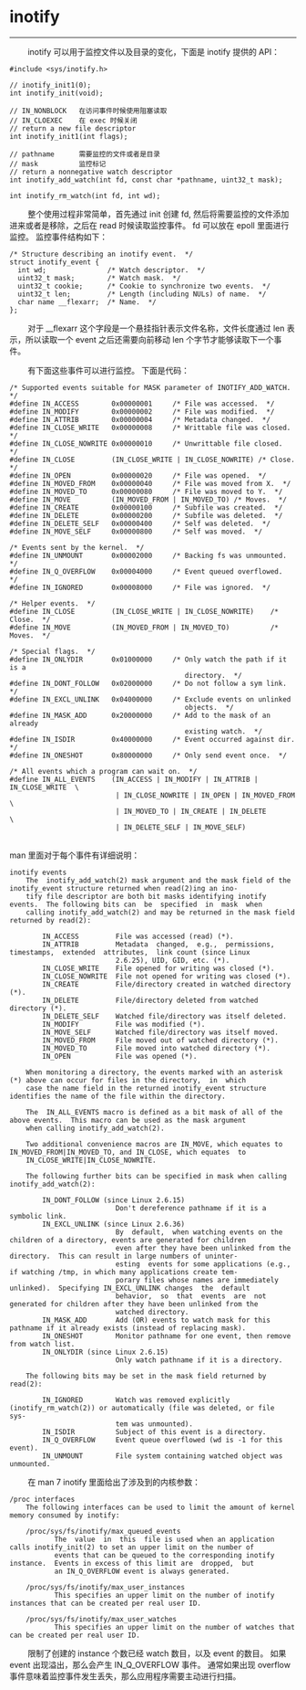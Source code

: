 # inotify
***

&emsp;&emsp;
inotify 可以用于监控文件以及目录的变化，下面是 inotify 提供的 API：

    #include <sys/inotify.h>
    
    // inotify_init1(0);
    int inotify_init(void); 
    
    // IN_NONBLOCK   在访问事件时候使用阻塞读取
    // IN_CLOEXEC    在 exec 时候关闭
    // return a new file descriptor
    int inotify_init1(int flags);

    // pathname      需要监控的文件或者是目录
    // mask          监控标记
    // return a nonnegative watch descriptor
    int inotify_add_watch(int fd, const char *pathname, uint32_t mask);

    int inotify_rm_watch(int fd, int wd);
    
&emsp;&emsp;
整个使用过程非常简单，首先通过 init 创建 fd, 然后将需要监控的文件添加进来或者是移除，之后在 read 时候读取监控事件。
fd 可以放在 epoll 里面进行监控。
监控事件结构如下：

    /* Structure describing an inotify event.  */
    struct inotify_event {
      int wd;               /* Watch descriptor.  */
      uint32_t mask;        /* Watch mask.  */
      uint32_t cookie;      /* Cookie to synchronize two events.  */
      uint32_t len;         /* Length (including NULs) of name.  */
      char name __flexarr;  /* Name.  */
    };
    
&emsp;&emsp;
对于 \_\_flexarr 这个字段是一个悬挂指针表示文件名称，文件长度通过 len 表示，所以读取一个 event 之后还需要向前移动 len 个字节才能够读取下一个事件。

&emsp;&emsp;
有下面这些事件可以进行监控。
下面是代码：

    /* Supported events suitable for MASK parameter of INOTIFY_ADD_WATCH.  */
    #define IN_ACCESS        0x00000001     /* File was accessed.  */
    #define IN_MODIFY        0x00000002     /* File was modified.  */
    #define IN_ATTRIB        0x00000004     /* Metadata changed.  */
    #define IN_CLOSE_WRITE   0x00000008     /* Writtable file was closed.  */
    #define IN_CLOSE_NOWRITE 0x00000010     /* Unwrittable file closed.  */
    #define IN_CLOSE         (IN_CLOSE_WRITE | IN_CLOSE_NOWRITE) /* Close.  */
    #define IN_OPEN          0x00000020     /* File was opened.  */
    #define IN_MOVED_FROM    0x00000040     /* File was moved from X.  */
    #define IN_MOVED_TO      0x00000080     /* File was moved to Y.  */
    #define IN_MOVE          (IN_MOVED_FROM | IN_MOVED_TO) /* Moves.  */
    #define IN_CREATE        0x00000100     /* Subfile was created.  */
    #define IN_DELETE        0x00000200     /* Subfile was deleted.  */
    #define IN_DELETE_SELF   0x00000400     /* Self was deleted.  */
    #define IN_MOVE_SELF     0x00000800     /* Self was moved.  */
    
    /* Events sent by the kernel.  */
    #define IN_UNMOUNT       0x00002000     /* Backing fs was unmounted.  */
    #define IN_Q_OVERFLOW    0x00004000     /* Event queued overflowed.  */
    #define IN_IGNORED       0x00008000     /* File was ignored.  */
    
    /* Helper events.  */
    #define IN_CLOSE         (IN_CLOSE_WRITE | IN_CLOSE_NOWRITE)    /* Close.  */
    #define IN_MOVE          (IN_MOVED_FROM | IN_MOVED_TO)          /* Moves.  */
    
    /* Special flags.  */
    #define IN_ONLYDIR       0x01000000     /* Only watch the path if it is a
                                               directory.  */
    #define IN_DONT_FOLLOW   0x02000000     /* Do not follow a sym link.  */
    #define IN_EXCL_UNLINK   0x04000000     /* Exclude events on unlinked
                                               objects.  */
    #define IN_MASK_ADD      0x20000000     /* Add to the mask of an already
                                               existing watch.  */
    #define IN_ISDIR         0x40000000     /* Event occurred against dir.  */
    #define IN_ONESHOT       0x80000000     /* Only send event once.  */
    
    /* All events which a program can wait on.  */
    #define IN_ALL_EVENTS    (IN_ACCESS | IN_MODIFY | IN_ATTRIB | IN_CLOSE_WRITE  \
                              | IN_CLOSE_NOWRITE | IN_OPEN | IN_MOVED_FROM        \
                              | IN_MOVED_TO | IN_CREATE | IN_DELETE               \
                              | IN_DELETE_SELF | IN_MOVE_SELF)
                              
&emsp;&emsp;                         
man 里面对于每个事件有详细说明：

    inotify events
        The  inotify_add_watch(2) mask argument and the mask field of the inotify_event structure returned when read(2)ing an ino‐
        tify file descriptor are both bit masks identifying inotify events.  The following bits can  be  specified  in  mask  when
        calling inotify_add_watch(2) and may be returned in the mask field returned by read(2):
    
            IN_ACCESS         File was accessed (read) (*).
            IN_ATTRIB         Metadata  changed,  e.g.,  permissions,  timestamps,  extended  attributes,  link count (since Linux
                              2.6.25), UID, GID, etc. (*).
            IN_CLOSE_WRITE    File opened for writing was closed (*).
            IN_CLOSE_NOWRITE  File not opened for writing was closed (*).
            IN_CREATE         File/directory created in watched directory (*).
            IN_DELETE         File/directory deleted from watched directory (*).
            IN_DELETE_SELF    Watched file/directory was itself deleted.
            IN_MODIFY         File was modified (*).
            IN_MOVE_SELF      Watched file/directory was itself moved.
            IN_MOVED_FROM     File moved out of watched directory (*).
            IN_MOVED_TO       File moved into watched directory (*).
            IN_OPEN           File was opened (*).
    
        When monitoring a directory, the events marked with an asterisk (*) above can occur for files in the directory,  in  which
        case the name field in the returned inotify_event structure identifies the name of the file within the directory.
    
        The  IN_ALL_EVENTS macro is defined as a bit mask of all of the above events.  This macro can be used as the mask argument
        when calling inotify_add_watch(2).
    
        Two additional convenience macros are IN_MOVE, which equates to IN_MOVED_FROM|IN_MOVED_TO, and IN_CLOSE, which equates  to
        IN_CLOSE_WRITE|IN_CLOSE_NOWRITE.
    
        The following further bits can be specified in mask when calling inotify_add_watch(2):
    
            IN_DONT_FOLLOW (since Linux 2.6.15)
                              Don't dereference pathname if it is a symbolic link.
            IN_EXCL_UNLINK (since Linux 2.6.36)
                              By  default,  when watching events on the children of a directory, events are generated for children
                              even after they have been unlinked from the directory.  This can result in large numbers of uninter‐
                              esting  events for some applications (e.g., if watching /tmp, in which many applications create tem‐
                              porary files whose names are immediately unlinked).  Specifying IN_EXCL_UNLINK changes  the  default
                              behavior,  so  that  events  are  not  generated for children after they have been unlinked from the
                              watched directory.
            IN_MASK_ADD       Add (OR) events to watch mask for this pathname if it already exists (instead of replacing mask).
            IN_ONESHOT        Monitor pathname for one event, then remove from watch list.
            IN_ONLYDIR (since Linux 2.6.15)
                              Only watch pathname if it is a directory.
    
        The following bits may be set in the mask field returned by read(2):
    
            IN_IGNORED        Watch was removed explicitly (inotify_rm_watch(2)) or automatically (file was deleted, or file  sys‐
                              tem was unmounted).
            IN_ISDIR          Subject of this event is a directory.
            IN_Q_OVERFLOW     Event queue overflowed (wd is -1 for this event).
            IN_UNMOUNT        File system containing watched object was unmounted.
 
&emsp;&emsp;
在 man 7 inotify 里面给出了涉及到的内核参数：

    /proc interfaces
        The following interfaces can be used to limit the amount of kernel memory consumed by inotify:
    
        /proc/sys/fs/inotify/max_queued_events
               The  value  in  this  file is used when an application calls inotify_init(2) to set an upper limit on the number of
               events that can be queued to the corresponding inotify instance.  Events in excess of this limit are  dropped,  but
               an IN_Q_OVERFLOW event is always generated.
    
        /proc/sys/fs/inotify/max_user_instances
               This specifies an upper limit on the number of inotify instances that can be created per real user ID.
    
        /proc/sys/fs/inotify/max_user_watches
               This specifies an upper limit on the number of watches that can be created per real user ID.

&emsp;&emsp;
限制了创建的 instance 个数已经 watch 数目，以及 event 的数目。
如果 event 出现溢出，那么会产生 IN\_Q\_OVERFLOW 事件。
通常如果出现 overflow 事件意味着监控事件发生丢失，那么应用程序需要主动进行扫描。